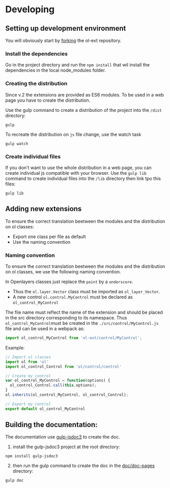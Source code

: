 # Developing

## Setting up development environment

You will obviously start by [forking](https://github.com/viglino/ol-ext/fork) the ol-ext repository.

### Install the dependencies

Go in the project directory and run the `npm install` that wil install the dependencies in the local node_modules folder.

### Creating the distribution

Since v.2 the extensions are provided as ES6 modules. 
To be used in a web page you have to create the distribution.

Use the gulp command to create a distribution of the project into the `/dist` directory:
````
gulp
````

To recreate the distribution on `js` file change, use the watch task
````
gulp watch
````

### Create individual files

If you don't want to use the whole distribution in a web page, you can create individual js compatible with your browser.
Use the `gulp lib` command to create individual files into the `/lib` directory then link tpo this files:
````
gulp lib
````

## Adding new extensions

To ensure the correct translation beetween the modules and the distribution on ol classes:
- Export one class per file as default
- Use the naming convention

### Naming convention

To ensure the correct translation beetween the modules and the distribution on ol classes, we use the following naming convention.

In Openlayers classes just replace the `point` by a `underscore`.
- Thus the `ol.layer.Vector` class must be imported as `ol_layer_Vector`.
- A new control `ol.control.MyControl` must be declared as `ol_control_MyControl`

The file name must reflect the name of the extension and should be placed in the src directory corresponding to its namespace.
Thus `ol_control_MyControl`must be created in the `./src/control/MyControl.js` file and can be used in a webpack as:
````javascript
import ol_control_MyControl from 'ol-ext/control/MyControl';
````

Example:
````javascript
// Import ol classes
import ol from 'ol'
import ol_control_Control from 'ol/control/control'

// Create my control
var ol_control_MyControl = function(options) {
  ol_control_Control.call(this,options);
}
ol.inherits(ol_control_MyControl, ol_control_Control);

// Export my control
export default ol_control_MyControl

````


## Building the documentation:

The documentation use [gulp-jsdoc3](https://www.npmjs.com/package/gulp-jsdoc3) to create the doc.

1. install the gulp-jsdoc3 project at the root directory:
````
npm install gulp-jsdoc3
````
2. then run the gulp command to create the doc in the [doc/doc-pages](http://viglino.github.io/ol-ext/doc/doc-pages/) directory:
````
gulp doc
````

